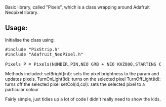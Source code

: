 Basic library, called "Pixels", which is a class wrapping around Adafruit Neopixel library.

Usage:
------------------------------------------------------------------------------------------------------------
Initialise the class using:
<pre>#include "PixStrip.h"
#include "Adafruit_NeoPixel.h"

Pixels P = Pixels(NUMBER,PIN,NEO_GRB + NEO_KHZ800,STARTING_COLOR)</pre>

Methods included:
setBright(int): sets the pixel brightness to the param and updates pixels.
TurnOnLight(id): turns on the selected pixel
TurnOffLight(id): turns off the selected pixel
setCol(id,col): sets the selected pixel to a particular colour

Fairly simple, just tidies up a lot of code I didn't really need to show the kids.
